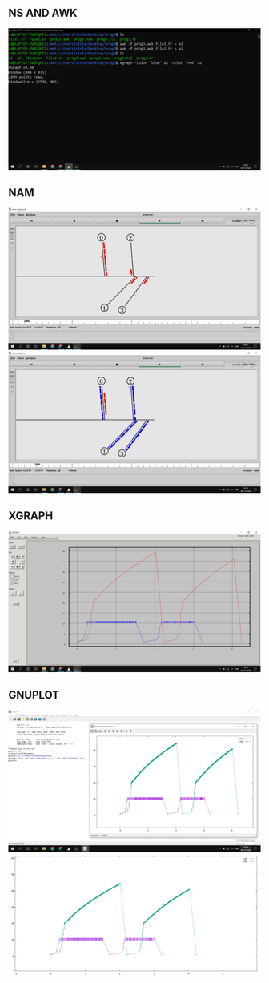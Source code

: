 ## NS AND AWK

![](output/terminal.png)

## NAM

![](output/initial.png)
![](output/later.png)

## XGRAPH

![](output/xgraph.png)

## GNUPLOT

![](output/gnuplotcmd.png)
![](output/gnuplot.png)
